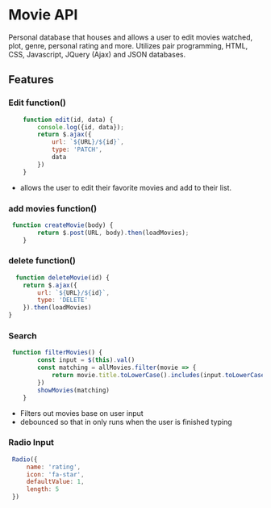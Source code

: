 # Movie API
Personal database that houses and allows a user to edit  movies watched, plot, genre, personal rating and more. Utilizes pair programming, HTML, CSS, Javascript, JQuery (Ajax) and JSON databases.
## Features
### Edit function()
````javascript
    function edit(id, data) {
        console.log({id, data});
        return $.ajax({
            url: `${URL}/${id}`,
            type: 'PATCH',
            data
        })
    }
````
- allows the user to edit their favorite movies and add to their list.
### add movies function()
```javascript
 function createMovie(body) {
        return $.post(URL, body).then(loadMovies);
    }
```
### delete function()
```javascript
  function deleteMovie(id) {
    return $.ajax({
        url: `${URL}/${id}`,
        type: 'DELETE'
    }).then(loadMovies)
}
```
### Search 
```javascript
 function filterMovies() {
        const input = $(this).val()
        const matching = allMovies.filter(movie => {
            return movie.title.toLowerCase().includes(input.toLowerCase())
        })
        showMovies(matching)
    }
```
- Filters out movies base on user input
- debounced so that in only runs when the user is finished typing

### Radio Input  
```javascript
 Radio({
     name: 'rating',
     icon: 'fa-star',
     defaultValue: 1,
     length: 5
 })
```

